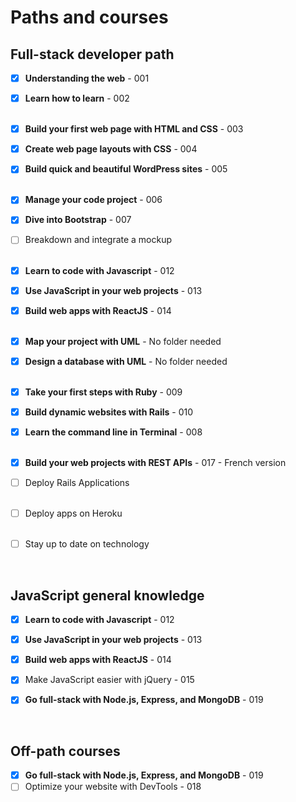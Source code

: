 # Paths and courses

## Full-stack developer path

* [x] **Understanding the web** - 001
* [x] **Learn how to learn** - 002<br><br>
* [x] **Build your first web page with HTML and CSS** - 003
* [x] **Create web page layouts with CSS** - 004
* [x] **Build quick and beautiful WordPress sites** - 005<br><br>
* [x] **Manage your code project** - 006
* [x] **Dive into Bootstrap** - 007
* [ ] Breakdown and integrate a mockup<br><br>
* [x] **Learn to code with Javascript** - 012
* [x] **Use JavaScript in your web projects** - 013
* [x] **Build web apps with ReactJS** - 014<br><br>
* [x] **Map your project with UML** - No folder needed
* [x] **Design a database with UML** - No folder needed<br><br>
* [x] **Take your first steps with Ruby** - 009
* [x] **Build dynamic websites with Rails** - 010
* [x] **Learn the command line in Terminal** - 008<br><br>
* [x] **Build your web projects with REST APIs** - 017 - French version
* [ ] Deploy Rails Applications<br><br>
* [ ] Deploy apps on Heroku<br><br>
* [ ] Stay up to date on technology


<br>


## JavaScript general knowledge

* [x] **Learn to code with Javascript** - 012
* [x] **Use JavaScript in your web projects** - 013
* [x] **Build web apps with ReactJS** - 014
* [x] Make JavaScript easier with jQuery - 015
* [x] **Go full-stack with Node.js, Express, and MongoDB** - 019


<br>


## Off-path courses

* [x] **Go full-stack with Node.js, Express, and MongoDB** - 019
* [ ] Optimize your website with DevTools - 018
